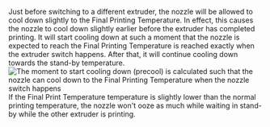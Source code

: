 Just before switching to a different extruder, the nozzle will be allowed to cool down slightly to the Final Printing Temperature. In effect, this causes the nozzle to cool down slightly earlier before the extruder has completed printing. It will start cooling down at such a moment that the nozzle is expected to reach the Final Printing Temperature is reached exactly when the extruder switch happens. After that, it will continue cooling down towards the stand-by temperature.
![The moment to start cooling down (precool) is calculated such that the nozzle can cool down to the Final Printing Temperature when the nozzle switch happens](temperature_regulation.svg)
If the Final Print Temperature temperature is slightly lower than the normal printing temperature, the nozzle won't ooze as much while waiting in stand-by while the other extruder is printing.